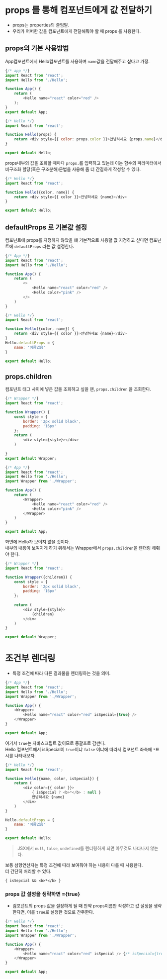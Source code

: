# props 를 통해 컴포넌트에게 값 전달하기
- props는 properties의 줄임말.
- 우리가 어떠한 값을 컴포넌트에게 전달해줘야 할 때 props 를 사용한다.

## props의 기본 사용방법
App컴포넌트에서 Hello컴포넌트를 사용하며 `name`값을 전달해주고 싶다고 가정.
``` javascript
{/* app */}
import React from 'react';
import Hello from './Hello';

function App() {
    return (
        <Hello name="react" color="red" />
    );
}
export default App;
```
``` javascript
{/* Hello */}
import React from 'react';

function Hello(props) {
    return <div style={{ color: props.color }}>안녕하세요 {props.name}</div> {/* 밖의 {} jsx문법, 안의 {}는 객체리터럴  */}
}

export default Hello;
```
props내부의 값을 조회할 때마다 `props.`를 입력하고 있는데 이는 함수의 파라미터에서 비구조화 할당(혹은 구조분해)문법을 사용해 좀 더 간결하게 작성할 수 있다.
``` javascript
{/* Hello */}
import React from 'react';

function Hello({color, name}) {
    return <div style={{ color }}>안녕하세요 {name}</div>
}

export default Hello;
```

## defaultProps 로 기본값 설정
컴포넌트에 props를 지정하지 않았을 떄 기본적으로 사용할 값 지정하고 싶다면 컴포넌트에 `defaultProps` 라는 값 설정한다.
``` javascript
{/* App */}
import React from 'react';
import Hello from './Hello';

function App() {
    return (
        <>
            <Hello name="react" color="red" />
            <Hello color="pink" />
        </>
    )
}
```
``` javascript
{/* Hello */}
import React from 'react';

function Hello({color, name}) {
    return <div style={{ color }}>안녕하세요 {name}</div>
}
Hello.defaultProps = {
    name: '이름없음'
}

export default Hello;
```

## props.children
컴포넌트 태그 사이에 넣은 값을 조회하고 싶을 땐, `props.children` 을 조회한다.
``` javascript
{/* Wrapper */}
import React from 'react';

function Wrapper() {
    const style = {
        border: '2px solid black',
        padding: '16px'
    };
    return (
        <div style={style}></div>
    )
    
}
export default Wrapper;
```
``` javascript
{/* App */}
import React from 'react';
import Hello from './Hello';
import Wrapper from './Wrapper';

function App() {
    return (
        <Wrapper>
            <Hello name="react" color="red" />
            <Hello color="pink" />
        </Wrapper>
    )
}

export default App;
```
화면에 Hello가 보이지 않을 것이다.<br/>
내부의 내용이 보여지게 하기 위해서는 Wrapper에서 `props.children`을 렌더링 해줘야 한다.
``` javascript
{/* Wrapper */}
import React from 'react';

function Wrapper({children}) {
    const style = {
        border: '2px solid black',
        padding: '16px'
    };
    
    return (
        <div style={style}>
            {children}
        </div>
    )
}

export default Wrapper;
```

# 조건부 렌더링
- 특정 조건에 따라 다른 결과물을 렌더링하는 것을 의미.
``` javascript
{/* App */}
import React from 'react';
import Hello from './Hello';
import Wrapper from './Wrapper';

function App() {
    <Wrapper>
        <Hello name="react" color="red" isSpecial={true} />
    </Wrapper>
}

export default App;
```
여기서 `true`는 자바스크립트 값이므로 중괄호로 감싼다.<br/>
Hello 컴포넌트에서 isSpecial이 `true`이냐 `false` 이냐에 따라서 컴포넌트 좌측에 `*`표시를 나타내보자.
``` javascript
{/* Hello */}
import React from 'react';

function Hello({name, color, isSpecial}) {
    return (
        <div color={{ color }}>
            { isSpecial ? <b>*</b> : null }
            안녕하세요 {name}
        </div>
    )
}

Hello.defaultProps = {
    name: '이름없음'
}

export default Hello;
```
> JSX에서 `null`, `false`, `undefined`를 렌더링하게 되면 아무것도 나타나지 않는다.

보통 삼항연산자는 특정 조건에 따라 보여줘야 하는 내용이 다를 때 사용한다.<br/>더 간단히 처리할 수 있다.
``` javacript
{ isSepcial && <b>*</b> }
```
### props 값 설정을 생략하면 ={true}
- 컴포넌트의 props 값을 설정하게 될 때 만약 props이름만 작성하고 값 설정을 생략한다면, 이를 `true`로 설정한 것으로 간주한다.
``` javascript
{/* Hello */}
import React from 'react';
import Hello from './Hello';
import Wrapper from './Wrapper';

function App() {
    <Wrapper>
        <Hello name="react" color="red" isSpecial /> {/* isSpecial={true} */}
    </Wrapper>
}

export default App;
```